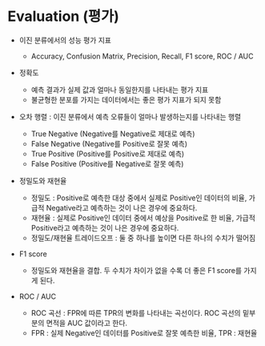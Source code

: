 # Evaluation (평가)

- 이진 분류에서의 성능 평가 지표
  - Accuracy, Confusion Matrix, Precision, Recall, F1 score, ROC / AUC

- 정확도
  - 예측 결과가 실제 값과 얼마나 동일한지를 나타내는 평가 지표
  - 불균형한 분포를 가지는 데이터에서는 좋은 평가 지표가 되지 못함

- 오차 행렬 : 이진 분류에서 예측 오류들이 얼마나 발생하는지를 나타내는 행렬
  - True Negative (Negative를 Negative로 제대로 예측)
  - False Negative (Negative를 Positive로 잘못 예측)
  - True Positive (Positive를 Positive로 제대로 예측)
  - False Positive (Positive를 Negative로 잘못 예측)

- 정밀도와 재현율
  - 정밀도 : Positive로 예측한 대상 중에서 실제로 Positive인 데이터의 비율, 가급적 Negative라고 예측하는 것이 나은 경우에 중요하다.
  - 재현율 : 실제로 Positive인 데이터 중에서 예상을 Positive로 한 비율, 가급적 Positive라고 예측하는 것이 나은 경우에 중요하다.
  - 정밀도/재현율 트레이드오프 : 둘 중 하나를 높이면 다른 하나의 수치가 떨어짐

- F1 score
  - 정밀도와 재현율을 결합. 두 수치가 차이가 없을 수록 더 좋은 F1 score를 가지게 된다.

- ROC / AUC
  - ROC 곡선 : FPR에 따른 TPR의 변화를 나타내는 곡선이다. ROC 곡선의 밑부분의 면적을 AUC 값이라고 한다.
  - FPR : 실제 Negative인 데이터를 Positive로 잘못 예측한 비율, TPR : 재현율
